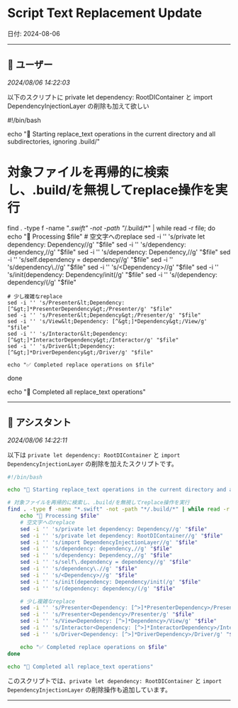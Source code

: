 # Script Text Replacement Update

日付: 2024-08-06

---

## 👤 ユーザー
*2024/08/06 14:22:03*

以下のスクリプトに
private let dependency: RootDIContainer
と
import DependencyInjectionLayer
の削除も加えて欲しい

#!/bin/bash

echo "🔄 Starting replace_text operations in the current directory and all subdirectories, ignoring .build/"

# 対象ファイルを再帰的に検索し、.build/を無視してreplace操作を実行
find . -type f -name "*.swift" -not -path "*/.build/*" | while read -r file; do
    echo "📄 Processing $file"
    # 空文字へのreplace
    sed -i '' 's/private let dependency: Dependency//g' "$file"
    sed -i '' 's/dependency: dependency,//g' "$file"
    sed -i '' 's/dependency: Dependency,//g' "$file"
    sed -i '' 's/self\.dependency = dependency//g' "$file"
    sed -i '' 's/dependency\.//g' "$file"
    sed -i '' 's/&lt;Dependency&gt;//g' "$file"
    sed -i '' 's/init(dependency: Dependency/init(/g' "$file"
    sed -i '' 's/(dependency: dependency/(/g' "$file"

    # 少し複雑なreplace
    sed -i '' 's/Presenter&lt;Dependency: [^&gt;]*PresenterDependency&gt;/Presenter/g' "$file"
    sed -i '' 's/Presenter&lt;Dependency&gt;/Presenter/g' "$file"
    sed -i '' 's/View&lt;Dependency: [^&gt;]*Dependency&gt;/View/g' "$file"
    sed -i '' 's/Interactor&lt;Dependency: [^&gt;]*InteractorDependency&gt;/Interactor/g' "$file"
    sed -i '' 's/Driver&lt;Dependency: [^&gt;]*DriverDependency&gt;/Driver/g' "$file"

    echo "✅ Completed replace operations on $file"
done

echo "🎉 Completed all replace_text operations"

---

## 🤖 アシスタント
*2024/08/06 14:22:11*

以下は `private let dependency: RootDIContainer` と `import DependencyInjectionLayer` の削除を加えたスクリプトです。

```bash
#!/bin/bash

echo "🔄 Starting replace_text operations in the current directory and all subdirectories, ignoring .build/"

# 対象ファイルを再帰的に検索し、.build/を無視してreplace操作を実行
find . -type f -name "*.swift" -not -path "*/.build/*" | while read -r file; do
    echo "📄 Processing $file"
    # 空文字へのreplace
    sed -i '' 's/private let dependency: Dependency//g' "$file"
    sed -i '' 's/private let dependency: RootDIContainer//g' "$file"
    sed -i '' 's/import DependencyInjectionLayer//g' "$file"
    sed -i '' 's/dependency: dependency,//g' "$file"
    sed -i '' 's/dependency: Dependency,//g' "$file"
    sed -i '' 's/self\.dependency = dependency//g' "$file"
    sed -i '' 's/dependency\.//g' "$file"
    sed -i '' 's/<Dependency>//g' "$file"
    sed -i '' 's/init(dependency: Dependency/init(/g' "$file"
    sed -i '' 's/(dependency: dependency/(/g' "$file"

    # 少し複雑なreplace
    sed -i '' 's/Presenter<Dependency: [^>]*PresenterDependency>/Presenter/g' "$file"
    sed -i '' 's/Presenter<Dependency>/Presenter/g' "$file"
    sed -i '' 's/View<Dependency: [^>]*Dependency>/View/g' "$file"
    sed -i '' 's/Interactor<Dependency: [^>]*InteractorDependency>/Interactor/g' "$file"
    sed -i '' 's/Driver<Dependency: [^>]*DriverDependency>/Driver/g' "$file"

    echo "✅ Completed replace operations on $file"
done

echo "🎉 Completed all replace_text operations"
```

このスクリプトでは、`private let dependency: RootDIContainer` と `import DependencyInjectionLayer` の削除操作も追加しています。

---
